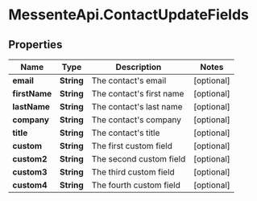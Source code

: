 # MessenteApi.ContactUpdateFields

## Properties
Name | Type | Description | Notes
------------ | ------------- | ------------- | -------------
**email** | **String** | The contact&#39;s email | [optional] 
**firstName** | **String** | The contact&#39;s first name | [optional] 
**lastName** | **String** | The contact&#39;s last name | [optional] 
**company** | **String** | The contact&#39;s company | [optional] 
**title** | **String** | The contact&#39;s title | [optional] 
**custom** | **String** | The first custom field | [optional] 
**custom2** | **String** | The second custom field | [optional] 
**custom3** | **String** | The third custom field | [optional] 
**custom4** | **String** | The fourth custom field | [optional] 


